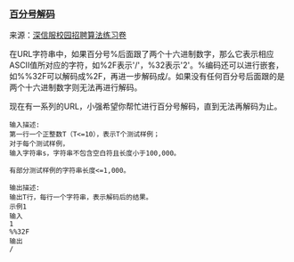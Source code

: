 ### [百分号解码](https://www.nowcoder.com/questionTerminal/79c892f6001b49d5a0680716e6f4f14d?answerType=1&f=discussion)
来源：[深信服校园招聘算法练习卷](<https://www.nowcoder.com/test/23358504/summary>)

在URL字符串中，如果百分号%后面跟了两个十六进制数字，那么它表示相应ASCII值所对应的字符，如%2F表示'/'，%32表示'2'。%编码还可以进行嵌套，如%%32F可以解码成%2F，再进一步解码成/。如果没有任何百分号后面跟的是两个十六进制数字则无法再进行解码。

现在有一系列的URL，小强希望你帮忙进行百分号解码，直到无法再解码为止。

```
输入描述:
第一行一个正整数T（T<=10），表示T个测试样例；
对于每个测试样例，
输入字符串s，字符串不包含空白符且长度小于100,000。

有部分测试样例的字符串长度<=1,000。

输出描述:
输出T行，每行一个字符串，表示解码后的结果。
示例1
输入
1
%%32F
输出
/
```

#### 